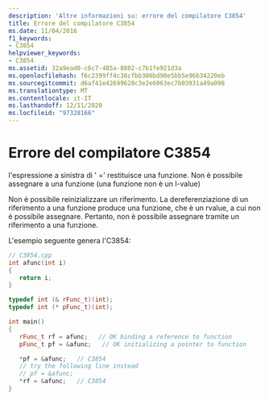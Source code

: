 ```yaml
---
description: 'Altre informazioni su: errore del compilatore C3854'
title: Errore del compilatore C3854
ms.date: 11/04/2016
f1_keywords:
- C3854
helpviewer_keywords:
- C3854
ms.assetid: 32a9ead0-c6c7-485a-8802-c7b1fe921d3a
ms.openlocfilehash: f6c2399ff4c38cfbb306bd90e5bb5e96b34220eb
ms.sourcegitcommit: d6af41e42699628c3e2e6063ec7b03931a49a098
ms.translationtype: MT
ms.contentlocale: it-IT
ms.lasthandoff: 12/11/2020
ms.locfileid: "97328166"
---
```

# <a name="compiler-error-c3854"></a>Errore del compilatore C3854

l'espressione a sinistra di ' =' restituisce una funzione. Non è possibile assegnare a una funzione (una funzione non è un l-value)

Non è possibile reinizializzare un riferimento. La dereferenziazione di un riferimento a una funzione produce una funzione, che è un rvalue, a cui non è possibile assegnare. Pertanto, non è possibile assegnare tramite un riferimento a una funzione.

L'esempio seguente genera l'C3854:

```cpp
// C3854.cpp
int afunc(int i)
{
   return i;
}

typedef int (& rFunc_t)(int);
typedef int (* pFunc_t)(int);

int main()
{
   rFunc_t rf = afunc;   // OK binding a reference to function
   pFunc_t pf = &afunc;   // OK initializing a pointer to function

   *pf = &afunc;   // C3854
   // try the following line instead
   // pf = &afunc;
   *rf = &afunc;   // C3854
}
```
